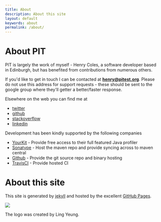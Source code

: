 ```yaml
---
title: About
description: About this site
layout: default
keywords: about
permalink: /about/
---
```


# About PIT

PIT is largely the work of myself - Henry Coles, a software developer based in Edinburgh, but has benefited from contributions from numerous others.

If you'd like to get in touch I can be contacted at **henry@pitest.org**. Please do not use this address for support requests - these should be sent
to the google group where they'll getter a better/faster response.

Elsewhere on the web you can find me at

* [twitter](https://twitter.com/0hjc "twitter profile")
* [github](https://github.com/hcoles "github profile")
* [stackoverflow](http://stackoverflow.com/users/640224/henry "stackoverflow profile")
* [linkedin](http://www.linkedin.com/pub/henry-coles/3/ab9/474 "linkedin profile")

Development has been kindly supported by the following companies

* [YourKit](http://www.yourkit.com/ "creator of innovative and intelligent tools for profiling Java and .NET applications") - Provide free access to their full featured Java profiler
* [Sonatype](http://www.sonatype.com/ "sonatype") - Host the maven repo and provide syncing across to maven central
* [Github](https://github.com/ "github") - Provide the git source repo and binary hosting
* [TravisCI](https://travis-ci.org "travis-ci") - Provide hosted CI


# About this site

This site is generated by [jekyll](http://jekyllrb.com/) and hosted by the excellent
[GitHub Pages](https://pages.github.com/).

<img src="/images/pit-black-150x152.png"/>

The logo was created by Ling Yeung.

